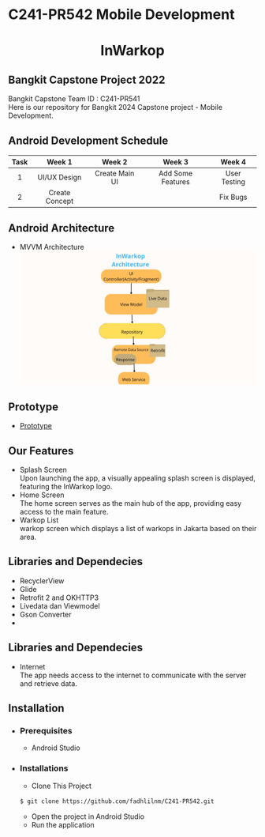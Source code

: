 # C241-PR542 Mobile Development

<h1 align="center">
  InWarkop
</h1>

## Bangkit Capstone Project 2022

Bangkit Capstone Team ID : C241-PR541 <br>
Here is our repository for Bangkit 2024 Capstone project - Mobile Development.

## Android Development Schedule
|  Task  |     Week 1     |       Week 2        |            Week 3          |            Week 4          |
| :----: | :------------: | :-----------------: | :------------------------: | :------------------------: |
|  1 | UI/UX Design   | Create Main UI      |Add Some Features           | User Testing               |  
| 2 | Create Concept |                     |                            | Fix Bugs          | 

## Android Architecture
- MVVM Architecture
![InWarkop Architecture](mvvm.jpg)
## Prototype
- [Prototype](https://www.figma.com/design/AnOSRajgjhnxInUQ08gVf3/capstone?node-id=0-1&t=7xK7JlY18MtIrvly-0)
## Our Features 
- Splash Screen\
  Upon launching the app, a visually appealing splash screen is displayed, featuring the InWarkop logo.
- Home Screen\
  The home screen serves as the main hub of the app, providing easy access to the main feature.
- Warkop List\
  warkop screen which displays a list of warkops in Jakarta based on their area.

## Libraries and Dependecies
- RecyclerView
- Glide  
- Retrofit 2 and OKHTTP3
- Livedata dan Viewmodel
- Gson Converter
- 
## Libraries and Dependecies
- Internet\
The app needs access to the internet to communicate with the server and retrieve data.

## Installation
 * ### Prerequisites
    - Android Studio
 * ### Installations
    - Clone This Project 
    ```bash
    $ git clone https://github.com/fadhlilnm/C241-PR542.git
    ```
    - Open the project in Android Studio
    - Run the application
